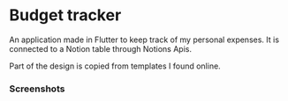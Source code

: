 # Budget tracker

An application made in Flutter to keep track of my personal expenses. 
It is connected to a Notion table through Notions Apis.

Part of the design is copied from templates I found online.

### Screenshots
